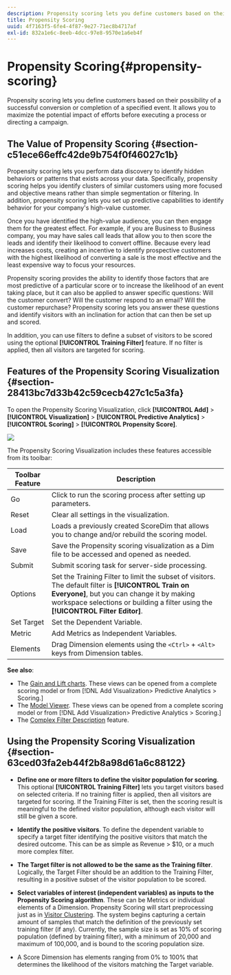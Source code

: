 ```yaml
---
description: Propensity scoring lets you define customers based on their possibility of a successful conversion or completion of a specified event. It allows you to maximize the potential impact of efforts before executing a process or directing a campaign.
title: Propensity Scoring
uuid: 4f7163f5-6fe4-4f87-9e27-71ec8b4717af
exl-id: 832a1e6c-8eeb-4dcc-97e8-9570e1a6eb4f
---
```

# Propensity Scoring{#propensity-scoring}

Propensity scoring lets you define customers based on their possibility of a successful conversion or completion of a specified event. It allows you to maximize the potential impact of efforts before executing a process or directing a campaign.

## The Value of Propensity Scoring {#section-c51ece66effc42de9b754f0f46027c1b}

Propensity scoring lets you perform data discovery to identify hidden behaviors or patterns that exists across your data. Specifically, propensity scoring helps you identify clusters of similar customers using more focused and objective means rather than simple segmentation or filtering. In addition, propensity scoring lets you set up predictive capabilities to identify behavior for your company's high-value customer.

Once you have identified the high-value audience, you can then engage them for the greatest effect. For example, if you are Business to Business company, you may have sales call leads that allow you to then score the leads and identify their likelihood to convert offline. Because every lead increases costs, creating an incentive to identify prospective customers with the highest likelihood of converting a sale is the most effective and the least expensive way to focus your resources.

Propensity scoring provides the ability to identify those factors that are most predictive of a particular score or to increase the likelihood of an event taking place, but it can also be applied to answer specific questions: Will the customer convert? Will the customer respond to an email? Will the customer repurchase? Propensity scoring lets you answer these questions and identify visitors with an inclination for action that can then be set up and scored.

In addition, you can use filters to define a subset of visitors to be scored using the optional **[!UICONTROL Training Filter]** feature. If no filter is applied, then all visitors are targeted for scoring.

## Features of the Propensity Scoring Visualization {#section-28413bc7d33b42c59cecb427c1c5a3fa}

To open the Propensity Scoring Visualization, click **[!UICONTROL Add]** > **[!UICONTROL Visualization]** > **[!UICONTROL Predictive Analytics]** > **[!UICONTROL Scoring]** > **[!UICONTROL Propensity Score]**.

![](assets/propensity_visualization_GO.png)

The Propensity Scoring Visualization includes these features accessible from its toolbar:  

|  Toolbar Feature  | Description  |
|---|---|
|  Go  | Click to run the scoring process after setting up parameters.  |
|  Reset  | Clear all settings in the visualization.  |
|  Load  | Loads a previously created ScoreDim that allows you to change and/or rebuild the scoring model.  |
|  Save  | Save the Propensity scoring visualization as a Dim file to be accessed and opened as needed.  |
|  Submit  | Submit scoring task for server-side processing.  |
|  Options  |Set the Training Filter to limit the subset of visitors. The default filter is **[!UICONTROL Train on Everyone]**, but you can change it by making workspace selections or building a filter using the **[!UICONTROL Filter Editor]**.  |
|  Set Target  | Set the Dependent Variable.  |
|  Metric  | Add Metrics as Independent Variables.  |
|  Elements  | Drag Dimension elements using the `<Ctrl>` + `<Alt>` keys from Dimension tables.  |

**See also**:

* The [Gain and Lift charts](../../../../home/c-get-started/c-analysis-vis/c-visitor-propensity/c-propensity-gain-lift-chart.md#concept-0d049f6baf534f7fb97f271843ba6c4a). These views can be opened from a complete scoring model or from [!DNL Add Visualization> Predictive Analytics > Scoring.] 
* The [Model Viewer](../../../../home/c-get-started/c-analysis-vis/c-visitor-propensity/c-propensity-model-viewer.md#concept-d4fdf4b335c04b0ea07e70ab9a7ce9dd). These views can be opened from a complete scoring model or from [!DNL Add Visualization> Predictive Analytics > Scoring.] 
* The [Complex Filter Description](../../../../home/c-get-started/c-analysis-vis/c-visitor-propensity/c-propensity-complex-filter.md#concept-f9c55e54837f4b5995a00bc950ce5dff) feature.

## Using the Propensity Scoring Visualization {#section-63ced03fa2eb44f2b8a98d61a6c88122}

* **Define one or more filters to define the visitor population for scoring**. This optional **[!UICONTROL Training Filter]** lets you target visitors based on selected criteria. If no training filter is applied, then all visitors are targeted for scoring. If the Training Filter is set, then the scoring result is meaningful to the defined visitor population, although each visitor will still be given a score.
* **Identify the positive visitors**. To define the dependent variable to specify a target filter identifying the positive visitors that match the desired outcome. This can be as simple as Revenue > $10, or a much more complex filter. 
* **The Target filter is not allowed to be the same as the Training filter**. Logically, the Target Filter should be an addition to the Training Filter, resulting in a positive subset of the visitor population to be scored. 
* **Select variables of interest (independent variables) as inputs to the Propensity Scoring algorithm**. These can be Metrics or individual elements of a Dimension. Propensity Scoring will start preprocessing just as in [Visitor Clustering](../../../../home/c-get-started/c-analysis-vis/c-visitor-cluster/c-visitor-cluster.md#concept-1c2406ef7b284a56a02daa38eaa2e73d). The system begins capturing a certain amount of samples that match the definition of the previously set training filter (if any). Currently, the sample size is set as 10% of scoring population (defined by training filter), with a minimum of 20,000 and maximum of 100,000, and is bound to the scoring population size. 

* A Score Dimension has elements ranging from 0% to 100% that determines the likelihood of the visitors matching the Target variable.
